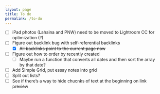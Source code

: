 ```yaml
---
layout: page
title: To do
permalink: /to-do
---
```


- [ ] iPad photos (Lahaina and PNW) need to be moved to Lightroom CC for optimization (?)
- [ ] Figure out backlink bug with self-referential backlinks
    - [x] ~~All backlinks point to the current page now~~
- [ ] Figure out how to order by recently created
    - [ ] Maybe run a function that converts all dates and then sort the array by that date?
- [ ] Add Simple Grid, put essay notes into grid
- [ ] Split out lists?
- [ ] See if there’s a way to hide chucnks of text at the beginning on link preview